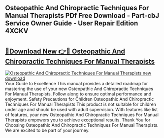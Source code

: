 ## Osteopathic And Chiropractic Techniques For Manual Therapists PDf Free Download - Part-cbJ Service Owner Guide - User Repair Edition 4XCKV

# <h2><a href="http://cf1859.oget.top/?id=Osteopathic+And+Chiropractic+Techniques+For+Manual+Therapists">🔗Download New 👉🔴 Osteopathic And Chiropractic Techniques For Manual Therapists</a></h2>

[![Osteopathic And Chiropractic Techniques For Manual Therapists new download](https://i.imgur.com/5g1atiW.png)](http://cf1859.oget.top/?id=Osteopathic+And+Chiropractic+Techniques+For+Manual+Therapists)
Your Guide to Excellence This manual provides a detailed roadmap for mastering the use of your new Osteopathic And Chiropractic Techniques For Manual Therapists. Follow along to ensure optimal performance and enjoyment. Safety Precautions for Children Osteopathic And Chiropractic Techniques For Manual Therapists This product is not suitable for children under age and should be used with adult supervision. With features like list of features, your new Osteopathic And Chiropractic Techniques For Manual Therapists empowers you to achieve exceptional results. Thank You for Choosing Osteopathic And Chiropractic Techniques For Manual Therapists. We are excited to be part of your journey.
